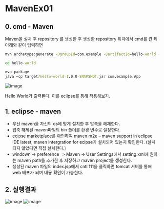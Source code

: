 # MavenEx01

## 0.	cmd - Maven

Maven을 설치 후 repository 를 생성한 후 생성한 repository 위치에서 cmd를 켠 뒤
아래와 같이 입력하면

```cmd
mvn archetype:generate -DgroupId=com.example -DartifactId=hello-world -DarchetypeArtifactId=maven-archetype-quickstart -DinteractiveMode=false

cd hello-world

mvn package
java –cp target/hello-world-1.0.0-SNAPSHOT.jar com.example.App 
```

 ![image](https://github.com/auspicious0/MavenEx01/assets/108572025/3b2a1246-179f-4e97-bc21-392b3c29e385)

Hello World가 출력된다. 이를 eclipse를 통해 적용해보자.

## 1.	eclipse - maven

-	우선 maven을 자신의 os에 맞게 설치한 후 압축을 해제한다. 
-	압축 해제된 maven파일의 bin 폴더를 환경 변수로 설정한다. 
-	ecipse marketplace를 확인하여 maven m2e – maven support in eclipse IDE latest, maven intergration for ecipse가 설치되어 있는지 확인한다. (설치 되지 않았다면 직접 설치한다.)
-	windown -> preference _> Maven -> User Settings에서 setting.xml에 원하는 maven path를 추가한 후 저장하고 maven project를 생성한다.
-	생성된 maven 파일의 index.jsp에서 cntl f11을 클릭하면 tomcat 서버를 통해 web 배포가 되며 내용 확인이 가능한다.
## 2.	실행결과
 
![image](https://github.com/auspicious0/MavenEx01/assets/108572025/a8f0edae-5609-4744-b318-4dadb186479f)
![image](https://github.com/auspicious0/MavenEx01/assets/108572025/c1fb0cfe-ec3c-459a-8ea8-46a87431f96e)

 
